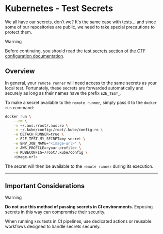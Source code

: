 # Kubernetes - Test Secrets

We all have our secrets, don't we? It's the same case with tests... and since some of our repositories are public, we need to take special precautions to protect them.

> [!WARNING]
> Before continuing, you should read the [test secrets section of the CTF configuration documentation](../config/config.md).

## Overview

In general, your `remote runner` will need access to the same secrets as your local test. Fortunately, these secrets are forwarded automatically and securely as long as their names have the prefix `E2E_TEST_`.

To make a secret available to the `remote runner`, simply pass it to the `docker run` command:

```bash
docker run \
    --rm \
    -v ~/.aws:/root/.aws:ro \
    -v ~/.kube/config:/root/.kube/config:ro \
    -e DETACH_RUNNER=true \
    -e E2E_TEST_MY_SECRET=my-secret \
    -e ENV_JOB_NAME="<image-url>" \
    -e AWS_PROFILE=<your-profile> \
    -e KUBECONFIG=/root/.kube/config \
    <image-url>
```

The secret will then be available to the `remote runner` during its execution.

---

## Important Considerations

> [!WARNING]
> **Do not use this method of passing secrets in CI environments.** Exposing secrets in this way can compromise their security.
>
> When running `k8s` tests in CI pipelines, use dedicated actions or reusable workflows designed to handle secrets securely.